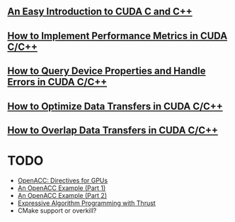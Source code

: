 ## [An Easy Introduction to CUDA C and C++](src/easy_intro_to_cuda.cu)

## [How to Implement Performance Metrics in CUDA C/C++](src/performance_metrics.cu)

## [How to Query Device Properties and Handle Errors in CUDA C/C++](src/query_dev_handle_error.cu)

## [How to Optimize Data Transfers in CUDA C/C++](src/data_transfer.cu)

## [How to Overlap Data Transfers in CUDA C/C++](src/overlap_data_transfer.cu)

# TODO

- [OpenACC: Directives for GPUs](https://developer.nvidia.com/blog/openacc-directives-gpus/)
- [An OpenACC Example (Part 1)](https://developer.nvidia.com/blog/openacc-example-part-1/)
- [An OpenACC Example (Part 2)](https://developer.nvidia.com/blog/openacc-example-part-2/)
- [Expressive Algorithm Programming with Thrust](https://developer.nvidia.com/blog/expressive-algorithmic-programming-thrust/)
- CMake support or overkill?
